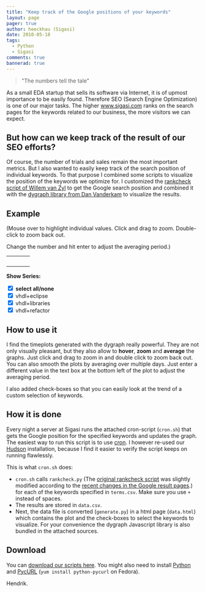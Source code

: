 ```yaml
---
title: "Keep track of the Google positions of your keywords"
layout: page 
pager: true
author: heeckhau (Sigasi)
date: 2010-05-18
tags: 
  - Python
  - Sigasi
comments: true
bannerad: true
---
```


> "The numbers tell the tale"

As a small EDA startup that sells its software via Internet, it is of upmost importance to be easily found. Therefore SEO (Search Engine Optimization) is one of our major tasks. The higher www.sigasi.com ranks on the search pages for the keywords related to our business, the more visitors we can expect.

## But how can we keep track of the result of our SEO efforts?

Of course, the number of trials and sales remain the most important metrics. But I also wanted to easily keep track of the search position of individual keywords. To that purpose I combined some scripts to visualize the position of the keywords we optimize for. I customized the <a href="http://www.geekology.co.za/opinion/2009/02/python-script-to-check-google-rankings-for-domain-and-search-term/">rankcheck script of Willem van Zyl</a> to get the Google search position and combined it with the <a href="http://danvk.org/dygraphs/">dygraph library from Dan Vanderkam</a> to visualize the results. 

## Example

(Mouse over to highlight individual values. Click and drag to zoom. Double-click to zoom back out.

Change the number and hit enter to adjust the averaging period.)

<script type="text/javascript"  src="/resources/tech/dygraph-combined.js"></script>

<table><tr> 
    <td valign="top"><div id="div-graph"></div></td>
    <td valign="top">&nbsp; &nbsp;</td> 
    <td valign="top"><div id="div-label"></div></td> 
</tr></table> 

**Show Series:** 
<form name="terms">
      <input name="allbox" type=checkbox checked onClick="CheckAll(document.terms)"> <label><strong>select all/none</strong></label><br/> 
      <input type=checkbox id="0" checked onClick="change(this)"> <label for="0"> vhdl+eclipse</label><br/> 
      <input type=checkbox id="1" checked onClick="change(this)"> <label for="1"> vhdl+libraries</label><br/> 
      <input type=checkbox id="2" checked onClick="change(this)"> <label for="2"> vhdl+refactor</label><br/> 
</form>
 
<script type="text/javascript">
  g = new Dygraph(

    // containing div
    document.getElementById("div-graph"),
"Date,vhdl+eclipse,vhdl+libraries,vhdl+refactor,\n2010-04-15,11,5,2\n2010-04-16,10,5,2\n2010-04-17,10,5,2\n2010-04-18,10,5,2\n2010-04-19,10,5,2\n2010-04-20,11,5,2\n2010-04-21,11,5,2\n2010-04-22,11,5,2\n2010-04-23,11,5,2\n2010-04-24,11,5,2\n2010-04-25,12,5,2\n2010-04-26,12,5,2\n2010-04-27,12,5,2\n2010-04-28,12,5,2\n2010-04-29,8,5,2\n2010-04-30,7,5,2\n2010-05-01,7,5,2\n2010-05-02,7,5,2\n2010-05-03,7,5,2\n2010-05-04,7,5,2\n2010-05-05,7,4,2\n2010-05-06,8,4,2\n2010-05-10,8,4,2\n2010-05-11,8,4,2\n2010-05-12,8,4,2\n2010-05-13,8,5,2\n2010-05-14,8,5,2\n2010-05-15,8,5,2\n2010-05-16,8,5,2\n2010-05-17,8,5,2\n2010-05-18,8,5,2\n",
    {
      rollPeriod: 1,
      showRoller: true,
      visibility: [true,true,true,],
      labelsDiv: document.getElementById("div-label"),
      labelsDivWidth: 100,
      labelsDivStyles: {
                'background-color': 'transparent',
                'top': '210px'
      },
      labelsSeparateLines: true,
      includeZero: true,
      yAxisLabelWidth: 20,
    }
  );
  setStatus();
 
      function setStatus() {
        document.getElementById("visibility").innerHTML =
          g.visibility().toString();
      }
 
      function change(el) {
        g.setVisibility(parseInt(el.id), el.checked);
        if (!el.checked) {
          document.terms.allbox.checked = el.checked;
        }
        setStatus();
      }

      function CheckAll(fmobj) {
        for (var i=0;i<fmobj.elements.length;i++) {
          var e = fmobj.elements[i];
          if ( (e.name != 'allbox') && (e.type=='checkbox') && (!e.disabled) ) {
            e.checked = fmobj.allbox.checked;
            g.setVisibility(parseInt(e.id), e.checked);
          }
        }
      }

</script>

## How to use it

I find the timeplots generated with the dygraph really powerful. They are not only visually pleasant, but they also allow to <strong>hover</strong>, <strong>zoom</strong> and <strong>average</strong> the graphs. Just click and drag to zoom in and double click to zoom back out. You can also smooth the plots by averaging over multiple days. Just enter a different value in the text box at the bottom left of the plot to adjust the averaging period.

I also added check-boxes so that you can easily look at the trend of a custom selection of keywords.

## How it is done

Every night a server at Sigasi runs the attached cron-script (`cron.sh`) that gets the Google position for the specified keywords and updates the graph. The easiest way to run this script is to use <a href="http://en.wikipedia.org/wiki/Cron">cron</a>. I however re-used our <a href="http://hudson-ci.org/">Hudson</a> installation, because I find it easier to verify the script keeps on running flawlessly.

This is what `cron.sh` does:

* `cron.sh` calls `rankcheck.py` (The <a href="http://www.geekology.co.za/opinion/2009/02/python-script-to-check-google-rankings-for-domain-and-search-term/">original rankcheck script</a> was slightly modified according to the <a href="http://googlesystem.blogspot.com/2010/05/googles-new-interface-colorful-and-more.html">recent changes in the Google result pages</a>.) for each of the keywords specified in `terms.csv`. Make sure you use `+` instead of spaces. 
* The results are stored in `data.csv`.
* Next, the data file is converted (`generate.py`) in a html page (`data.html`) which contains the plot and the check-boxes to select the keywords to visualize. For your convenience the dygraph Javascript library is also bundled in the attached sources.

## Download
You can [download our scripts here](/resources/tech/sigasi-rankcheck.tgz).
You might also need to install <a href="http://www.python.org/">Python</a> and <a href="http://pycurl.sourceforge.net/">PycURL</a> (`yum install python-pycurl` on Fedora).

Hendrik.
